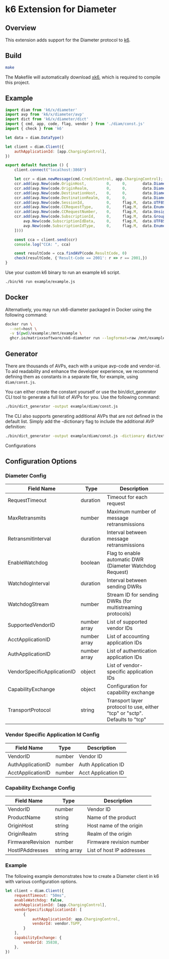# k6 Extension for Diameter

## Overview

This extension adds support for the Diameter protocol to [k6](https://k6.io/).

## Build

```bash
make
```
The Makefile will automatically download [xk6](https://github.com/grafana/xk6), which is required to compile this project.

## Example

```js
import diam from 'k6/x/diameter'
import avp from 'k6/x/diameter/avp'
import dict from 'k6/x/diameter/dict'
import { cmd, app, code, flag, vendor } from './diam/const.js'
import { check } from 'k6'

let data = diam.DataType()

let client = diam.Client({
    authApplicationId: [app.ChargingControl],
})

export default function () {
    client.connect("localhost:3868")

    let ccr = diam.newMessage(cmd.CreditControl, app.ChargingControl);
    ccr.add(avp.New(code.OriginHost,         0,     0,       data.DiameterIdentity("origin.host")))
    ccr.add(avp.New(code.OriginRealm,        0,     0,       data.DiameterIdentity("origin.realm")))
    ccr.add(avp.New(code.DestinationHost,    0,     0,       data.DiameterIdentity("dest.host")))
    ccr.add(avp.New(code.DestinationRealm,   0,     0,       data.DiameterIdentity("dest.realm")))
    ccr.add(avp.New(code.SessionId,          0,     flag.M,  data.UTF8String("Session-8888")))
    ccr.add(avp.New(code.CCRequestType,      0,     flag.M,  data.Enumerated(1)))
    ccr.add(avp.New(code.CCRequestNumber,    0,     flag.M,  data.Unsigned32(1000)))
    ccr.add(avp.New(code.SubscriptionId,     0,     flag.M,  data.Grouped([
        avp.New(code.SubscriptionIdData,     0,     flag.M,  data.UTF8String("subs-data")),
        avp.New(code.SubscriptionIdType,     0,     flag.M,  data.Enumerated(1))
    ])))

    const cca = client.send(ccr)
    console.log("CCA: ", cca)

    const resultCode = cca.findAVP(code.ResultCode, 0)
    check(resultCode, {'Result-Code == 2001': r => r == 2001,})
}
```

Use your custom k6 binary to run an example k6 script.
```bash
./bin/k6 run example/example.js
```

## Docker
Alternatively, you may run xk6-diameter packaged in Docker using the following command:
```bash
docker run \
  --net=host \
  -v $(pwd)/example:/mnt/example \
  ghcr.io/matrixxsoftware/xk6-diameter run --logformat=raw /mnt/example/example.js  
```

## Generator

There are thousands of AVPs, each with a unique avp-code and vendor-id. To aid readability and enhance the developer experience, we recommend defining them as constants in a separate file, for example, using `diam/const.js`.

You can either create the constant yourself or use the bin/dict_generator CLI tool to generate a full list of AVPs for you. Use the following command:
```bash
./bin/dict_generator -output example/diam/const.js
```

The CLI also supports generating additional AVPs that are not defined in the default list. Simply add the -dictionary flag to include the additional AVP definition:
```bash
./bin/dict_generator -output example/diam/const.js -dictionary dict/extra.xml
```

Configurations

## Configuration Options

### Diameter Config

| Field Name                  | Type         | Description                                                                |
|-----------------------------|--------------|----------------------------------------------------------------------------|
| RequestTimeout              | duration     | Timeout for each request                                                   |
| MaxRetransmits              | number       | Maximum number of message retransmissions                                  |
| RetransmitInterval          | duration     | Interval between message retransmissions                                   |
| EnableWatchdog              | boolean      | Flag to enable automatic DWR (Diameter Watchdog Request)                   |
| WatchdogInterval            | duration     | Interval between sending DWRs                                              |
| WatchdogStream              | number       | Stream ID for sending DWRs (for multistreaming protocols)                  |
| SupportedVendorID           | number array | List of supported vendor IDs                                               |
| AcctApplicationID           | number array | List of accounting application IDs                                         |
| AuthApplicationID           | number array | List of authentication application IDs                                     |
| VendorSpecificApplicationID | object       | List of vendor-specific application IDs                                    |
| CapabilityExchange          | object       | Configuration for capability exchange                                      |
| TransportProtocol           | string       | Transport layer protocol to use, either "tcp" or "sctp". Defaults to "tcp" |

### Vendor Specific Application Id Config
| Field Name        | Type   | Description         |
|-------------------|--------|---------------------|
| VendorID          | number | Vendor ID           |
| AuthApplicationID | number | Auth Application ID |
| AcctApplicationID | number | Acct Application ID |

### Capability Exchange Config

| Field Name                     | Type                          | Description                                           |
| ------------------------------ | ----------------------------- | ----------------------------------------------------- |
| VendorID                       | number                        | Vendor ID                                             |
| ProductName                    | string                        | Name of the product                                   |
| OriginHost                     | string                        | Host name of the origin                               |
| OriginRealm                    | string                        | Realm of the origin                                   |
| FirmwareRevision               | number                        | Firmware revision number                              |
| HostIPAddresses                | string array                  | List of host IP addresses                             |

### Example
The following example demonstrates how to create a Diameter client in k6 with various configuration options.

```js
let client = diam.Client({
    requestTimeout: "50ms",
    enableWatchdog: false,
    authApplicationId: [app.ChargingControl],
    vendorSpecificApplicationId: [
        {
            authApplicationId: app.ChargingControl,
            vendorId: vendor.TGPP,
        }
    ],
    capabilityExchange: {
        vendorId: 35838,
    },
})
```
